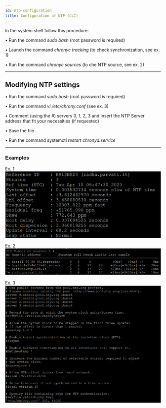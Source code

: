 ```yaml
---
id: ntp-configuration
title: Configuration of NTP (CLI)
---
```


In the system shell follow this procedure:

• Run the command *sudo bash* (root password is required)

• Launch the command *chronyc tracking* (to check synchronization, see ex. 1)

• Run the command *chronyc sources* (to che NTP source, see ex. 2)

---

## Modifying NTP settings

• Run the command *sudo bash* (root password is required)

• Run the command *vi /etc/chrony.conf* (see ex. 3)

• Comment (using the *#*) servers 0, 1, 2, 3 and insert the NTP Server address that fit your necessities (if
requested)

• Save the file

• Run the command systemctl *restart chronyd.service*

---
### Examples

Ex. 1
![chronyc tracking](../../assets/installation/chronyc-tracking.png)

Ex. 2
![chronyc sources](../../assets/installation/chronyc-sources.png)

Ex. 3
![chrony.conf](../../assets/installation/chrony-conf.png)